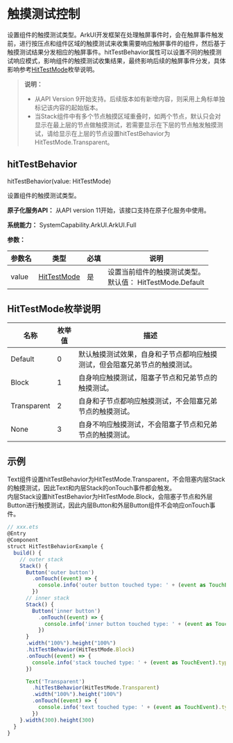 # 触摸测试控制

设置组件的触摸测试类型。ArkUI开发框架在处理触屏事件时，会在触屏事件触发前，进行按压点和组件区域的触摸测试来收集需要响应触屏事件的组件，然后基于触摸测试结果分发相应的触屏事件。hitTestBehavior属性可以设置不同的触摸测试响应模式，影响组件的触摸测试收集结果，最终影响后续的触屏事件分发，具体影响参考[HitTestMode](#hittestmode枚举说明)枚举说明。

>  **说明：**
>  - 从API Version 9开始支持。后续版本如有新增内容，则采用上角标单独标记该内容的起始版本。
>  - 当Stack组件中有多个节点触摸区域重叠时，如两个节点，默认只会对显示在最上层的节点做触摸测试，若需要显示在下层的节点触发触摸测试，请给显示在上层的节点设置hitTestBehavior为HitTestMode.Transparent。

## hitTestBehavior

hitTestBehavior(value: HitTestMode)

设置组件的触摸测试类型。

**原子化服务API：** 从API version 11开始，该接口支持在原子化服务中使用。

**系统能力：** SystemCapability.ArkUI.ArkUI.Full

**参数：**

| 参数名            | 类型     | 必填                             | 说明                               |
| -------------------- | -------- | ---------------------------------------- | ---------------------------------------- |
| value | [HitTestMode](#hittestmode枚举说明) | 是 | 设置当前组件的触摸测试类型。<br>默认值： HitTestMode.Default |

## HitTestMode枚举说明

| 名称          | 枚举值    | 描述                                       |
| ------------| ---------|----------------------------------- |
| Default     | 0 |默认触摸测试效果，自身和子节点都响应触摸测试，但会阻塞兄弟节点的触摸测试。 |
| Block       | 1 |自身响应触摸测试，阻塞子节点和兄弟节点的触摸测试。 |
| Transparent | 2 |自身和子节点都响应触摸测试，不会阻塞兄弟节点的触摸测试。 |
| None        | 3 |自身不响应触摸测试，不会阻塞子节点和兄弟节点的触摸测试。 |


## 示例

Text组件设置hitTestBehavior为HitTestMode.Transparent，不会阻塞内层Stack的触摸测试，因此Text和内层Stack的onTouch事件都会触发。  
内层Stack设置hitTestBehavior为HitTestMode.Block，会阻塞子节点和外层Button进行触摸测试，因此内层Button和外层Button组件不会响应onTouch事件。

```ts
// xxx.ets
@Entry
@Component
struct HitTestBehaviorExample {
  build() {
    // outer stack
    Stack() {
      Button('outer button')
        .onTouch((event) => {
          console.info('outer button touched type: ' + (event as TouchEvent).type)
        })
      // inner stack
      Stack() {
        Button('inner button')
          .onTouch((event) => {
            console.info('inner button touched type: ' + (event as TouchEvent).type)
          })
      }
      .width("100%").height("100%")
      .hitTestBehavior(HitTestMode.Block)
      .onTouch((event) => {
        console.info('stack touched type: ' + (event as TouchEvent).type)
      })

      Text('Transparent')
        .hitTestBehavior(HitTestMode.Transparent)
        .width("100%").height("100%")
        .onTouch((event) => {
          console.info('text touched type: ' + (event as TouchEvent).type)
        })
    }.width(300).height(300)
  }
}
```